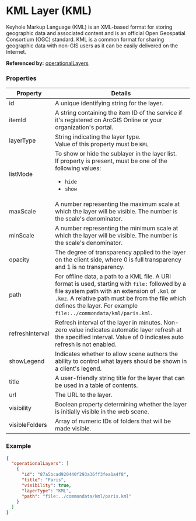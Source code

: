 # KML Layer (KML)

Keyhole Markup Language (KML) is an XML-based format for storing geographic data and associated content and is an official Open Geospatial Consortium (OGC) standard. KML is a common format for sharing geographic data with non-GIS users as it can be easily delivered on the Internet.

**Referenced by:** [operationalLayers](operationalLayers.md)

### Properties

| Property | Details
| --- | ---
| id | A unique identifying string for the layer.
| itemId | A string containing the item ID of the service if it's registered on ArcGIS Online or your organization's portal.
| layerType | String indicating the layer type.<br>Value of this property must be `KML`
| listMode | To show or hide the sublayer in the layer list.<br>If property is present, must be one of the following values: <ul><li>`hide`</li><li>`show`</li></ul>
| maxScale | A number representing the maximum scale at which the layer will be visible. The number is the scale's denominator.
| minScale | A number representing the minimum scale at which the layer will be visible. The number is the scale's denominator.
| opacity | The degree of transparency applied to the layer on the client side, where 0 is full transparency and 1 is no transparency.
| path | For offline data, a path to a KML file. A URI format is used, starting with `file:` followed by a file system path with an extension of `.kml` or `.kmz`.  A relative path must be from the file which defines the layer. For example `file:../commondata/kml/paris.kml`.
| refreshInterval | Refresh interval of the layer in minutes. Non-zero value indicates automatic layer refresh at the specified interval. Value of 0 indicates auto refresh is not enabled.
| showLegend | Indicates whether to allow scene authors the ability to control what layers should be shown in a client's legend.
| title | A user-friendly string title for the layer that can be used in a table of contents.
| url | The URL to the layer.
| visibility | Boolean property determining whether the layer is initially visible in the web scene.
| visibleFolders | Array of numeric IDs of folders that will be made visible.


### Example

```json
{
  "operationalLayers": [
    {
      "id": "87a5bcad920440f293a36ff3fea1a4f8",
      "title": "Paris",
      "visibility": true,
      "layerType": "KML",
      "path": "file:../commondata/kml/paris.kml"
    }
  ]
}
```

